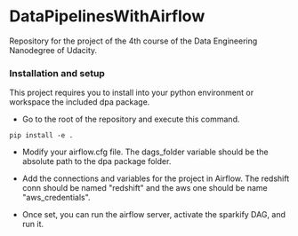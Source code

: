 # DataPipelinesWithAirflow
Repository for the project of the 4th course of the Data Engineering Nanodegree of Udacity.

### Installation and setup
This project requires you to install into your python environment or workspace the included dpa package.
- Go to the root of the repository and execute this command.
```
pip install -e .
```

- Modify your airflow.cfg file. The dags_folder variable should be the absolute path to the dpa package folder.

- Add the connections and variables for the project in Airflow. The redshift conn should be named "redshift" and the aws
one should be name "aws_credentials".

- Once set, you can run the airflow server, activate the sparkify DAG, and run it.
